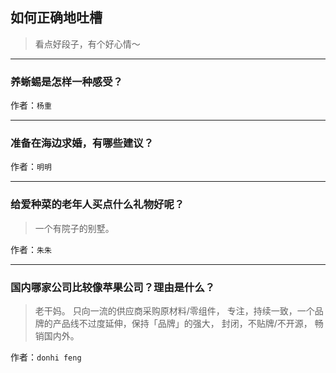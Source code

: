 ## 如何正确地吐槽

> 看点好段子，有个好心情～


 
---

### 养蜥蜴是怎样一种感受？

> 


作者：`杨重`

---

### 准备在海边求婚，有哪些建议？

> 


作者：`明明`

---

### 给爱种菜的老年人买点什么礼物好呢？

> 一个有院子的别墅。


作者：`朱朱`

---

### 国内哪家公司比较像苹果公司？理由是什么？

> 老干妈。
> 只向一流的供应商采购原材料/零组件，
> 专注，持续一致，一个品牌的产品线不过度延伸，保持「品牌」的强大，
> 封闭，不贴牌/不开源，
> 畅销国内外。


作者：`donhi feng`